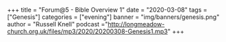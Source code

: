 +++
title = "Forum@5 - Bible Overview 1"
date = "2020-03-08"
tags = ["Genesis"]
categories = ["evening"]
banner = "img/banners/genesis.png"
author = "Russell Knell"
podcast ="http://longmeadow-church.org.uk/files/mp3/2020/20200308-Genesis1.mp3"
+++

